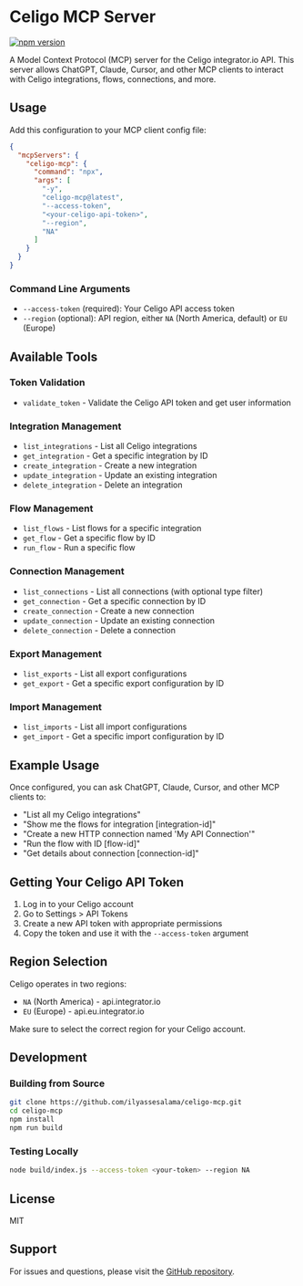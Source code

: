 # Celigo MCP Server

[![npm version](https://badge.fury.io/js/celigo-mcp.svg)](https://www.npmjs.com/package/celigo-mcp)

A Model Context Protocol (MCP) server for the Celigo integrator.io API. This server allows ChatGPT, Claude, Cursor, and other MCP clients to interact with Celigo integrations, flows, connections, and more.

## Usage

Add this configuration to your MCP client config file:

```json
{
  "mcpServers": {
    "celigo-mcp": {
      "command": "npx",
      "args": [
        "-y",
        "celigo-mcp@latest",
        "--access-token",
        "<your-celigo-api-token>",
        "--region",
        "NA"
      ]
    }
  }
}
```

### Command Line Arguments

- `--access-token` (required): Your Celigo API access token
- `--region` (optional): API region, either `NA` (North America, default) or `EU` (Europe)

## Available Tools

### Token Validation

- `validate_token` - Validate the Celigo API token and get user information

### Integration Management

- `list_integrations` - List all Celigo integrations
- `get_integration` - Get a specific integration by ID
- `create_integration` - Create a new integration
- `update_integration` - Update an existing integration
- `delete_integration` - Delete an integration

### Flow Management

- `list_flows` - List flows for a specific integration
- `get_flow` - Get a specific flow by ID
- `run_flow` - Run a specific flow

### Connection Management

- `list_connections` - List all connections (with optional type filter)
- `get_connection` - Get a specific connection by ID
- `create_connection` - Create a new connection
- `update_connection` - Update an existing connection
- `delete_connection` - Delete a connection

### Export Management

- `list_exports` - List all export configurations
- `get_export` - Get a specific export configuration by ID

### Import Management

- `list_imports` - List all import configurations
- `get_import` - Get a specific import configuration by ID

## Example Usage

Once configured, you can ask ChatGPT, Claude, Cursor, and other MCP clients to:

- "List all my Celigo integrations"
- "Show me the flows for integration [integration-id]"
- "Create a new HTTP connection named 'My API Connection'"
- "Run the flow with ID [flow-id]"
- "Get details about connection [connection-id]"

## Getting Your Celigo API Token

1. Log in to your Celigo account
2. Go to Settings > API Tokens
3. Create a new API token with appropriate permissions
4. Copy the token and use it with the `--access-token` argument

## Region Selection

Celigo operates in two regions:

- `NA` (North America) - api.integrator.io
- `EU` (Europe) - api.eu.integrator.io

Make sure to select the correct region for your Celigo account.

## Development

### Building from Source

```bash
git clone https://github.com/ilyassesalama/celigo-mcp.git
cd celigo-mcp
npm install
npm run build
```

### Testing Locally

```bash
node build/index.js --access-token <your-token> --region NA
```

## License

MIT

## Support

For issues and questions, please visit the [GitHub repository](https://github.com/ilyassesalama/celigo-mcp).
